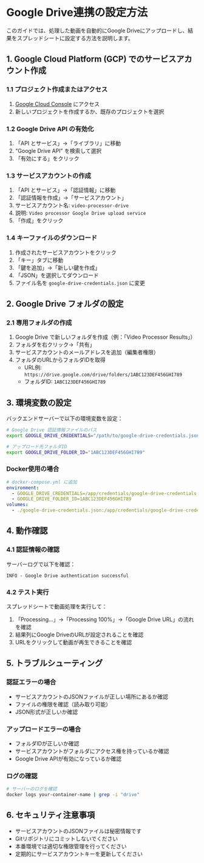 # Google Drive連携の設定方法

このガイドでは、処理した動画を自動的にGoogle Driveにアップロードし、結果をスプレッドシートに設定する方法を説明します。

## 1. Google Cloud Platform (GCP) でのサービスアカウント作成

### 1.1 プロジェクト作成またはアクセス
1. [Google Cloud Console](https://console.cloud.google.com/) にアクセス
2. 新しいプロジェクトを作成するか、既存のプロジェクトを選択

### 1.2 Google Drive API の有効化
1. 「API とサービス」→「ライブラリ」に移動
2. "Google Drive API" を検索して選択
3. 「有効にする」をクリック

### 1.3 サービスアカウントの作成
1. 「API とサービス」→「認証情報」に移動
2. 「認証情報を作成」→「サービスアカウント」
3. サービスアカウント名: `video-processor-drive`
4. 説明: `Video processor Google Drive upload service`
5. 「作成」をクリック

### 1.4 キーファイルのダウンロード
1. 作成されたサービスアカウントをクリック
2. 「キー」タブに移動
3. 「鍵を追加」→「新しい鍵を作成」
4. 「JSON」を選択してダウンロード
5. ファイル名を `google-drive-credentials.json` に変更

## 2. Google Drive フォルダの設定

### 2.1 専用フォルダの作成
1. Google Drive で新しいフォルダを作成（例：「Video Processor Results」）
2. フォルダを右クリック→「共有」
3. サービスアカウントのメールアドレスを追加（編集者権限）
4. フォルダのURLからフォルダIDを取得
   - URL例: `https://drive.google.com/drive/folders/1ABC123DEF456GHI789`
   - フォルダID: `1ABC123DEF456GHI789`

## 3. 環境変数の設定

バックエンドサーバーで以下の環境変数を設定：

```bash
# Google Drive 認証情報ファイルのパス
export GOOGLE_DRIVE_CREDENTIALS="/path/to/google-drive-credentials.json"

# アップロード先フォルダID
export GOOGLE_DRIVE_FOLDER_ID="1ABC123DEF456GHI789"
```

### Docker使用の場合
```yaml
# docker-compose.yml に追加
environment:
  - GOOGLE_DRIVE_CREDENTIALS=/app/credentials/google-drive-credentials.json
  - GOOGLE_DRIVE_FOLDER_ID=1ABC123DEF456GHI789
volumes:
  - ./google-drive-credentials.json:/app/credentials/google-drive-credentials.json:ro
```

## 4. 動作確認

### 4.1 認証情報の確認
サーバーログで以下を確認：
```
INFO - Google Drive authentication successful
```

### 4.2 テスト実行
スプレッドシートで動画処理を実行して：
1. 「Processing...」→「Processing 100%」→「Google Drive URL」の流れを確認
2. 結果列にGoogle DriveのURLが設定されることを確認
3. URLをクリックして動画が再生できることを確認

## 5. トラブルシューティング

### 認証エラーの場合
- サービスアカウントのJSONファイルが正しい場所にあるか確認
- ファイルの権限を確認（読み取り可能）
- JSON形式が正しいか確認

### アップロードエラーの場合
- フォルダIDが正しいか確認
- サービスアカウントがフォルダにアクセス権を持っているか確認
- Google Drive APIが有効になっているか確認

### ログの確認
```bash
# サーバーのログを確認
docker logs your-container-name | grep -i "drive"
```

## 6. セキュリティ注意事項

- サービスアカウントのJSONファイルは秘密情報です
- Gitリポジトリにコミットしないでください
- 本番環境では適切な権限管理を行ってください
- 定期的にサービスアカウントキーを更新してください